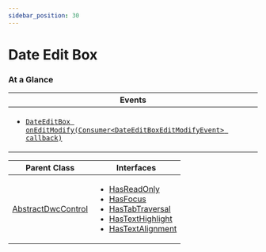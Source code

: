 ```yaml
---
sidebar_position: 30 
---
```


# Date Edit Box

### At a Glance

<!-- | Methods |
|------------|
| <ul><li>[`void calendar()`](#)</li>
<li>[`Integer getCaretPosition()`](#)</li>
<li>[`String getEditString()`](#)</li>
<li>[`Integer getError()`](#)</li>
<li>[`void calendar()`](#)</li>
<li>[`void calendar()`](#)</li>
<li>[`void calendar()`](#)</li>
<li>[`void calendar()`](#)</li>
<li>[`void calendar()`](#)</li>
<li>[`void calendar()`](#)</li>
<li>[`void calendar()`](#)</li>
<li>[`void calendar()`](#)</li>
<li>[`void calendar()`](#)</li>
<li>[`void calendar()`](#)</li>
<li>[`void calendar()`](#)</li>
<li>[`void calendar()`](#)</li>
<li>[`void calendar()`](#)</li>
<li>[`void calendar()`](#)</li>
<li>[`void calendar()`](#)</li>
<li>[`void calendar()`](#)</li>
<li>[`void calendar()`](#)</li>
<li>[`void calendar()`](#)</li>
<li>[`void calendar()`](#)</li>
<li>[`void calendar()`](#)</li>
<li>[`void calendar()`](#)</li>
<li>[`void calendar()`](#)</li>
<li>[`void calendar()`](#)</li>
<li>[`void calendar()`](#)</li>
<li>[`void calendar()`](#)</li>
<li>[`void calendar()`](#)</li>
<li>[`void calendar()`](#)</li>
<li>[`void calendar()`](#)</li>
<li>[`void calendar()`](#)</li>
<li>[`void calendar()`](#)</li>
<li>[`void calendar()`](#)</li>

</ul>| -->


| Events |
|------------|
| <ul><li>[`DateEditBox onEditModify(Consumer<DateEditBoxEditModifyEvent> callback)`](#)</li></ul> |

|Parent Class| Interfaces |
|------------|------------|
|[AbstractDwcControl](#)| <ul><li>[HasReadOnly](#)</li><li>[HasFocus](#)</li><li>[HasTabTraversal](#)</li><li>[HasTextHighlight](#)</li><li>[HasTextAlignment](#)</li></ul>|